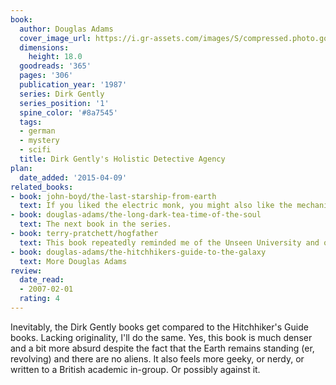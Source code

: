 ```yaml
---
book:
  author: Douglas Adams
  cover_image_url: https://i.gr-assets.com/images/S/compressed.photo.goodreads.com/books/1554401296l/365._SY160_.jpg
  dimensions:
    height: 18.0
  goodreads: '365'
  pages: '306'
  publication_year: '1987'
  series: Dirk Gently
  series_position: '1'
  spine_color: '#8a7545'
  tags:
  - german
  - mystery
  - scifi
  title: Dirk Gently's Holistic Detective Agency
plan:
  date_added: '2015-04-09'
related_books:
- book: john-boyd/the-last-starship-from-earth
  text: If you liked the electric monk, you might also like the mechanical pope.
- book: douglas-adams/the-long-dark-tea-time-of-the-soul
  text: The next book in the series.
- book: terry-pratchett/hogfather
  text: This book repeatedly reminded me of the Unseen University and of Hex.
- book: douglas-adams/the-hitchhikers-guide-to-the-galaxy
  text: More Douglas Adams
review:
  date_read:
  - 2007-02-01
  rating: 4
---
```


Inevitably, the Dirk Gently books get compared to the Hitchhiker's Guide books. Lacking originality, I'll do the same.
Yes, this book is much denser and a bit more absurd despite the fact that the Earth remains standing (er, revolving) and
there are no aliens. It also feels more geeky, or nerdy, or written to a British academic in-group. Or possibly against it.
